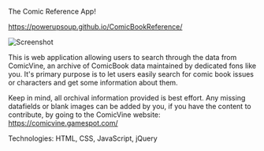 The Comic Reference App!

https://powerupsoup.github.io/ComicBookReference/

![Screenshot](/PowerUpSoup/ComicBookReference/Screenshot.png?raw=true "Screenshot of the Working App")

This is web application allowing users to search through the data from ComicVine, an archive of ComicBook data maintained by dedicated fons like you. It's primary purpose is to let users easily search for comic book issues or characters and get some information about them.

Keep in mind, all orchival information provided is best effort. Any missing datafields or blank images can be added by you, if you have the content to contribute, by going to the ComicVine website: https://comicvine.gamespot.com/

Technologies: HTML, CSS, JavaScript, jQuery
